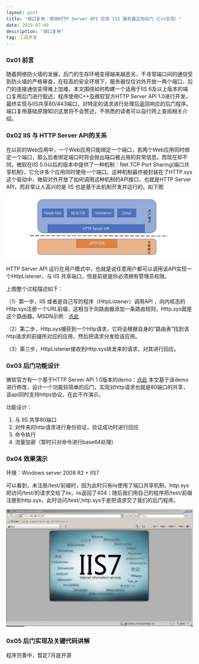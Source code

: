 ```yaml
---
layout: post
title: "端口复用：使用HTTP Server API 实现 IIS 服务器正向后门（C++实现）"
date: 2019-07-09 
description: "端口复用"
tag: 工具开发
---   
```


### 0x01 前言

随着网络防火墙的发展，后门的生存环境变得越来越恶劣，不寻常端口间的通信受到防火墙的严格审查，在较高的安全环境下，服务器仅仅对外开放一两个端口，后门的连接通信变得难上加难，本文围绕如何构建一个适用于IIS 6及以上版本的端口复用后门进行叙述，程序使用C++及微软官方HTTP Server API 1.0进行开发，最终实现与IIS共享80/443端口，对特定的请求进行处理后返回响应的后门程序。端口复用基础原理知识这里将不会赘述，不熟悉的读者可以自行网上查阅相关介绍。

### 0x02 IIS 与 HTTP Server API的关系

在以前的Web应用中，一个Web应用只能绑定一个端口，若两个Web应用同时绑定一个端口，那么后者绑定端口时将会抛出端口被占用的异常信息。而现在却不同，微软在IIS 5.0以后的版本中提供了一种机制：Net.TCP Port Sharing(端口共享机制)，它允许多个应用同时使用一个端口。这种机制最终被封装在了HTTP.sys这个驱动中，微软对外开放了如何调用这种机制的API接口，也就是HTTP Server API，而非常让人高兴的是 IIS 也是基于此机制开发并运行的。如下图

![](/imag/20190709/3.png)

HTTP Server API 运行在用户模式中，也就是说任意用户都可以调用该API实现一个HttpListener，与 IIS 共享端口，但是前提是你必须拥有管理员权限。

上图整个过程描述如下：

（1）第一步，IIS 或者是自己写的程序（HttpListener）调用API ，向内核态的Http.sys注册一个URL前缀，这相当于向路由器添加一条路由规则，Http.sys就是这个路由器。MSDN示例：[点此](https://docs.microsoft.com/zh-cn/windows/win32/http/urlprefix-strings)

（2）第二步，Http.sys捕获到一个http请求，它将会根据自身的“路由表”找到该http请求的前缀所对应的应用，然后把请求分发给该应用。

（3）第三步，HttpListener接收到Http.sys转发来的请求，对其进行回应。

### 0x03 后门功能设计

微软官方有一个基于HTTP Server API 1.0版本的demo：[点此](https://docs.microsoft.com/zh-cn/windows/win32/http/http-server-sample-application)
本文基于该demo进行修改，设计一个功能较简单的后门，实现对http请求也就是80端口的共享，该api同时支持https协议，在此不作演示。

功能设计：
1. 与 IIS 共享80端口
2. 对传来的http请求进行身份验证，验证成功时进行回应
3. 命令执行
4. 流量加密（暂时只对命令进行base64处理）

### 0x04 效果演示

环境：Windows server 2008 R2 + IIS7

可以看到，未注册/test/前缀时，因为此时只有iis使用了端口共享机制，http.sys把访问/test/的请求交给了iis，iis返回了404；随后我们用自己的程序把/test/前缀注册到http.sys，此时访问/test/,http.sys于是把请求交了我们的后门程序。

![](/imag/20190709/12.gif)

### 0x05 后门实现及关键代码讲解

程序完善中，暂定7月底开源


